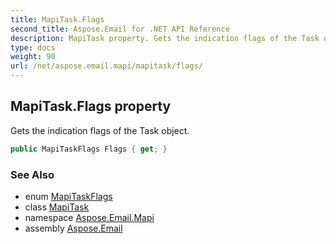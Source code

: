 ```yaml
---
title: MapiTask.Flags
second_title: Aspose.Email for .NET API Reference
description: MapiTask property. Gets the indication flags of the Task object
type: docs
weight: 90
url: /net/aspose.email.mapi/mapitask/flags/
---
```

## MapiTask.Flags property

Gets the indication flags of the Task object.

```csharp
public MapiTaskFlags Flags { get; }
```

### See Also

* enum [MapiTaskFlags](../../mapitaskflags/)
* class [MapiTask](../)
* namespace [Aspose.Email.Mapi](../../mapitask/)
* assembly [Aspose.Email](../../../)


